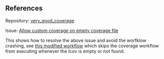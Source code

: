 ## References

Repository: [very_good_coverage](https://github.com/invertase/dart_custom_lint)

Issue: [Allow custom coverage on empty coverage file](https://github.com/VeryGoodOpenSource/very_good_coverage/issues/167)

This shows how to resolve the above issue and avoid the worfklow crashing, see [this modified workflow](.github/workflows/main.yaml) which skips the coverage workflow from executing whenever the lcov is empty or not found.
